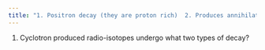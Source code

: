 ```yaml
---
title: "1. Positron decay (they are proton rich)  2. Produces annihilation photons for PET imaging  3. Electron Capture: (they are also proton rich)  3. Produces Gamma rays (single photon imaging)"
---
```

1. Cyclotron produced radio-isotopes undergo what two types of decay?


